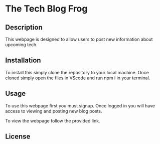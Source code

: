 # The Tech Blog Frog

## Description

This webpage is designed to allow users to post new information about upcoming tech.

## Installation

To install this simply clone the repository to your local machine. Once cloned simply open the files in VScode and run npm i in your terminal.

## Usage

To use this webpage first you must signup. Once logged in you will have access to viewing and posting new blog posts.

To view the webpage follow the provided link.

## License
